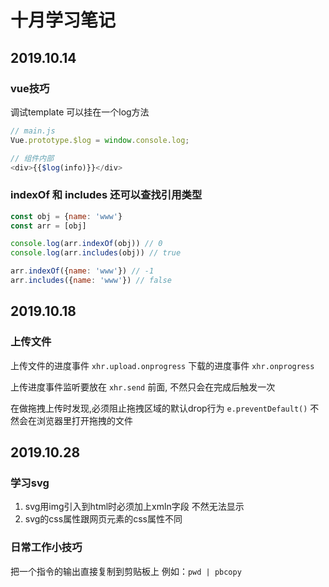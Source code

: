 # 十月学习笔记

## 2019.10.14

### vue技巧

调试template 可以挂在一个log方法

```js
// main.js
Vue.prototype.$log = window.console.log;

// 组件内部
<div>{{$log(info)}}</div>
```

### indexOf 和 includes 还可以查找引用类型

```js
const obj = {name: 'www'}
const arr = [obj]

console.log(arr.indexOf(obj)) // 0
console.log(arr.includes(obj)) // true

arr.indexOf({name: 'www'}) // -1 
arr.includes({name: 'www'}) // false

```

## 2019.10.18  

### 上传文件

上传文件的进度事件 ```xhr.upload.onprogress```
下载的进度事件 ```xhr.onprogress```

上传进度事件监听要放在 ```xhr.send``` 前面, 不然只会在完成后触发一次

在做拖拽上传时发现,必须阻止拖拽区域的默认drop行为 ```e.preventDefault()``` 不然会在浏览器里打开拖拽的文件

## 2019.10.28  

### 学习svg  

1. svg用img引入到html时必须加上xmln字段 不然无法显示
2. svg的css属性跟网页元素的css属性不同

### 日常工作小技巧

把一个指令的输出直接复制到剪贴板上  例如：```pwd | pbcopy```
